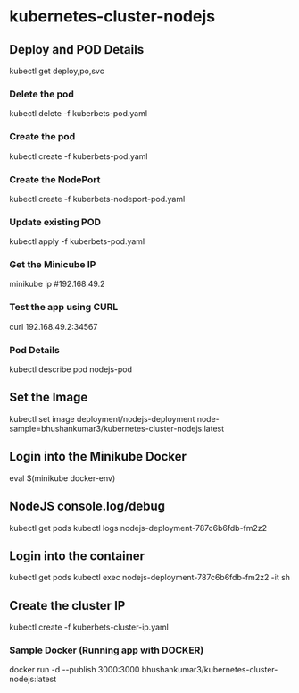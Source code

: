 # kubernetes-cluster-nodejs

## Deploy and POD Details
kubectl get deploy,po,svc

### Delete the pod
kubectl delete -f kuberbets-pod.yaml

### Create the pod
kubectl create -f kuberbets-pod.yaml

### Create the NodePort
kubectl create -f kuberbets-nodeport-pod.yaml

### Update existing POD
kubectl apply -f kuberbets-pod.yaml

### Get the Minicube IP
minikube ip
#192.168.49.2

### Test the app using CURL
curl 192.168.49.2:34567

### Pod Details
kubectl describe pod nodejs-pod

## Set the Image
kubectl set image deployment/nodejs-deployment node-sample=bhushankumar3/kubernetes-cluster-nodejs:latest

## Login into the Minikube Docker
eval $(minikube docker-env)

## NodeJS console.log/debug
kubectl get pods
kubectl logs nodejs-deployment-787c6b6fdb-fm2z2

## Login into the container
kubectl get pods
kubectl exec nodejs-deployment-787c6b6fdb-fm2z2 -it sh

## Create the cluster IP
kubectl create -f kuberbets-cluster-ip.yaml

### Sample Docker (Running app with DOCKER)
docker run -d --publish 3000:3000 bhushankumar3/kubernetes-cluster-nodejs:latest